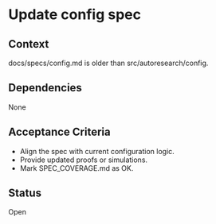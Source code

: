# Update config spec

## Context
docs/specs/config.md is older than src/autoresearch/config.

## Dependencies
None

## Acceptance Criteria
- Align the spec with current configuration logic.
- Provide updated proofs or simulations.
- Mark SPEC_COVERAGE.md as OK.

## Status
Open
